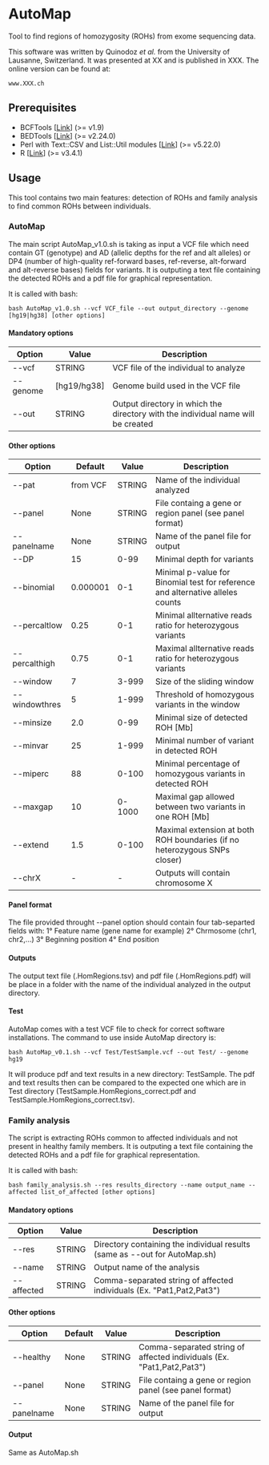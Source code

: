 # AutoMap
Tool to find regions of homozygosity (ROHs) from exome sequencing data.

This software was written by Quinodoz *et al.* from the University of Lausanne, Switzerland. It was presented at XX and is published in XXX.
The online version can be found at: 
```
www.XXX.ch
```

## Prerequisites
+ BCFTools [[Link](https://samtools.github.io/bcftools/howtos/install.html)] (>= v1.9)
+ BEDTools [[Link](https://bedtools.readthedocs.io/en/latest/content/installation.html)] (>= v2.24.0)
+ Perl with Text::CSV and List::Util modules [[Link](https://www.perl.org/get.html)] (>= v5.22.0)
+ R [[Link](https://cran.r-project.org/mirrors.html)] (>= v3.4.1)

## Usage
This tool contains two main features: detection of ROHs and family analysis to find common ROHs between individuals.
### AutoMap
The main script AutoMap_v1.0.sh is taking as input a VCF file which need contain GT (genotype) and AD (allelic depths for the ref and alt alleles) or DP4 (number of high-quality ref-forward bases, ref-reverse, alt-forward and alt-reverse bases) fields for variants.
It is outputing a text file containing the detected ROHs and a pdf file for graphical representation.

It is called with bash:
```
bash AutoMap_v1.0.sh --vcf VCF_file --out output_directory --genome [hg19|hg38] [other options]
```

#### Mandatory options
Option | Value | Description
--- | --- | ---
--vcf | STRING | VCF file of the individual to analyze
--genome | [hg19/hg38] | Genome build used in the VCF file
--out | STRING | Output directory in which the directory with the individual name will be created

#### Other options
Option | Default | Value | Description
--- | --- | --- | ---
--pat | from VCF | STRING | Name of the individual analyzed
--panel | None | STRING | File containg a gene or region panel (see panel format)
--panelname | None | STRING | Name of the panel file for output
--DP | 15 | 0-99 | Minimal depth for variants
--binomial | 0.000001 | 0-1 | Minimal p-value for Binomial test for reference and alternative alleles counts
--percaltlow | 0.25 | 0-1 | Minimal allternative reads ratio for heterozygous variants
--percalthigh | 0.75 | 0-1 | Maximal allternative reads ratio for heterozygous variants
--window | 7 | 3-999 | Size of the sliding window
--windowthres | 5 | 1-999 | Threshold of homozygous variants in the window
--minsize | 2.0 | 0-99 | Minimal size of detected ROH [Mb]
--minvar | 25 | 1-999 | Minimal number of variant in detected ROH
--miperc | 88 | 0-100 | Minimal percentage of homozygous variants in detected ROH
--maxgap | 10 | 0-1000 | Maximal gap allowed between two variants in one ROH [Mb]
--extend | 1.5 | 0-100 | Maximal extension at both ROH boundaries (if no heterozygous SNPs closer)
--chrX   | - | - | Outputs will contain chromosome X  

#### Panel format
The file provided throught --panel option should contain four tab-separted fields with:
1° Feature name (gene name for example)
2° Chrmosome (chr1, chr2,...)
3° Beginning position
4° End position

#### Outputs
The output text file (.HomRegions.tsv) and pdf file (.HomRegions.pdf) will be place in a folder with the name of the individual analyzed in the output directory.

#### Test
AutoMap comes with a test VCF file to check for correct software installations.
The command to use inside AutoMap directory is:
```
bash AutoMap_v0.1.sh --vcf Test/TestSample.vcf --out Test/ --genome hg19
```
It will produce pdf and text results in a new directory: TestSample. The pdf and text results then can be compared to the expected one which are in Test directory (TestSample.HomRegions_correct.pdf and TestSample.HomRegions_correct.tsv).


### Family analysis
The script is extracting ROHs common to affected individuals and not present in healthy family members. It is outputing a text file containing the detected ROHs and a pdf file for graphical representation.

It is called with bash:
```
bash family_analysis.sh --res results_directory --name output_name --affected list_of_affected [other options]
```

#### Mandatory options
Option | Value | Description
--- | --- | ---
--res | STRING | Directory containing the individual results (same as --out for AutoMap.sh)
--name | STRING | Output name of the analysis
--affected | STRING | Comma-separated string of affected individuals (Ex. "Pat1,Pat2,Pat3")
#### Other options
Option | Default | Value | Description
--- | --- | --- | ---
--healthy | None | STRING | Comma-separated string of affected individuals (Ex. "Pat1,Pat2,Pat3")
--panel | None | STRING | File containg a gene or region panel (see panel format)
--panelname | None | STRING | Name of the panel file for output
#### Output
Same as AutoMap.sh
